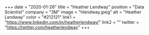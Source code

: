 +++ 
date = "2020-01-26" 
title = "Heather Lendway" 
position = "Data Scientist" 
company = "3M" 
image = "hlendway.jpeg" 
alt = "Heather Lendway" 
color = "#212121" 
link1 = "https://www.linkedin.com/in/heatherlendway/" 
link2 = ""
twitter = "https://twitter.com/heatherlendway"
+++
